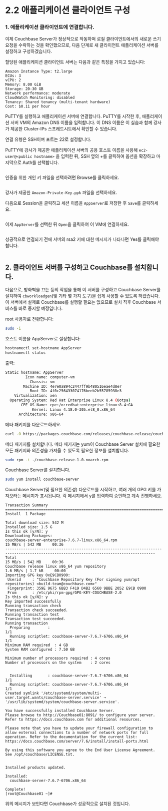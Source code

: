 # 2.2 애플리케이션 클라이언트 구성

### 1. 애플리케이션 클라이언트에 연결합니다.

이제 Couchbase Server가 정상적으로 작동하며 로컬 클라이언트에서의 새로운 쓰기 요청을 수락하는 것을 확인했으므로, 다음 단계로 새 클라이언트 애플리케이션 서버를 설정하고 구성하겠습니다.

할당된 애플리케이션 클라이언트 서버는 다음과 같은 특징을 가지고 있습니다:

```
Amazon Instance Type: t2.large
ECUs: 3
vCPU: 2
Memory: 8.00 GiB
Storage: 20-30 GB
Network performance: moderate
CloudWatch Monitoring: disabled
Tenancy: Shared tenancy (multi-tenant hardware)
Cost: $0.11 per hour
```



PuTTY를 실행하고 애플리케이션 서버에 연결합니다. PuTTY를 시작한 후, 애플리케이션 서버 VM의 Amazon DNS 이름을 입력합니다. 이 DNS 이름은 이 실습과 함께 강사가 제공한 Cluster-IPs 스프레드시트에서 확인할 수 있습니다.

연결 유형은 SSH이며 포트는 22로 설정합니다.

PuTTY에 강사가 제공한 애플리케이션 서버의 공용 호스트 이름을 사용해 `ec2-user@<public hostname>` 을 입력한 뒤, SSH 옆의 +를 클릭하여 옵션을 확장하고 마지막으로 Auth를 선택합니다.



<figure><img src="../.gitbook/assets/image (11) (1).png" alt=""><figcaption></figcaption></figure>



인증을 위한 개인 키 파일을 선택하려면 Browse를 클릭하세요.

<figure><img src="../.gitbook/assets/image (12) (1).png" alt=""><figcaption></figcaption></figure>



강사가 제공한 `Amazon-Private-Key.ppk` 파일을 선택하세요.

다음으로 Session을 클릭하고 세션 이름을 `AppServer`로 저장한 후 `Save`를 클릭하세요.

<figure><img src="../.gitbook/assets/image (13) (1).png" alt=""><figcaption></figcaption></figure>



이제 `AppServer`를 선택한 뒤 `Open`을 클릭하여 이 VM에 연결하세요.

<figure><img src="../.gitbook/assets/image (14) (1).png" alt=""><figcaption></figcaption></figure>

성공적으로 연결되기 전에 서버의 rsa2 키에 대한 메시지가 나타나면 Yes를 클릭해야 합니다.

<figure><img src="../.gitbook/assets/image (15) (1).png" alt=""><figcaption></figcaption></figure>



## 2. 클라이언트 서버를 구성하고 Couchbase를 설치합니다.

다음으로, 방화벽을 끄는 등의 작업을 통해 이 서버를 구성하고 Couchbase Server를 설치하여 `cbworkloadgen`(및 기타 몇 가지 도구)을 쉽게 사용할 수 있도록 하겠습니다. 이 서버에서 실제로 Couchbase를 실행할 필요는 없으므로 설치 직후 Couchbase 서비스를 바로 중지할 예정입니다.

root 사용자로 전황합니다:

```bash
sudo -i
```



호스트 이름을 AppServer로 설정합니다:

```bash
hostnamectl set-hostname AppServer
hostnamectl status
```

출력:

```bash
Static hostname: AppServer
         Icon name: computer-vm
           Chassis: vm
        Machine ID: 4e7e0a894c2447ff9b480516eae4d8e7
           Boot ID: 4f0c256433074176beeb2b55785938e3
    Virtualization: xen
  Operating System: Red Hat Enterprise Linux 8.4 (Ootpa)
       CPE OS Name: cpe:/o:redhat:enterprise_linux:8.4:GA
            Kernel: Linux 4.18.0-305.el8_0.x86_64
      Architecture: x86-64
```



메타 패키지를 다운로드하세요.

```bash
curl -O https://packages.couchbase.com/releases/couchbase-release/couchbase-release-1.0.noarch.rpm
```



메타 패키지를 설치합니다. 메타 패키지는 yum이 Couchbase Server 설치에 필요한 모든 패키지와 의존성을 가져올 수 있도록 필요한 정보를 설치합니다.

```bash
sudo rpm -i ./couchbase-release-1.0.noarch.rpm
```



Couchbase Server를 설치합니다.

```bash
sudo yum install couchbase-server
```



Couchbase Server(및 필요한 의존성) 다운로드를 시작하고, 여러 개의 GPG 키를 가져오라는 메시지가 표시됩니다. 각 메시지에서 y를 입력하여 승인하고 계속 진행하세요.

```
Transaction Summary
=========================================================================================================================================
Install  1 Package

Total download size: 542 M
Installed size: 1.5 G
Is this ok [y/N]: y
Downloading Packages:
couchbase-server-enterprise-7.6.7-linux.x86_64.rpm                                                        15 MB/s | 542 MB     00:36    
-----------------------------------------------------------------------------------------------------------------------------------------
Total                                                                                                     15 MB/s | 542 MB     00:36     
Couchbase release linux x86_64 yum repository                                                            1.6 MB/s | 1.7 kB     00:00    
Importing GPG key 0xE9CB0900:
 Userid     : "Couchbase Repository Key (For signing yum/apt repositories) <build-team@couchbase.com>"
 Fingerprint: 359E 9675 6BB3 F419 D4B2 6560 9BBE 2052 E9CB 0900
 From       : /etc/pki/rpm-gpg/GPG-KEY-COUCHBASE-2.0
Is this ok [y/N]: y
Key imported successfully
Running transaction check
Transaction check succeeded.
Running transaction test
Transaction test succeeded.
Running transaction
  Preparing        :                                                                                                                 1/1 
  Running scriptlet: couchbase-server-7.6.7-6706.x86_64                                                                              1/1 
Minimum RAM required  : 4 GB
System RAM configured : 7.50 GB

Minimum number of processors required : 4 cores
Number of processors on the system    : 2 cores


  Installing       : couchbase-server-7.6.7-6706.x86_64                                                                              1/1 
  Running scriptlet: couchbase-server-7.6.7-6706.x86_64                                                                              1/1 
Created symlink '/etc/systemd/system/multi-user.target.wants/couchbase-server.service' → '/usr/lib/systemd/system/couchbase-server.service'.

You have successfully installed Couchbase Server.
Please browse to http://Couchbase01:8091/ to configure your server.
Refer to https://docs.couchbase.com for additional resources.

Please note that you have to update your firewall configuration to
allow external connections to a number of network ports for full
operation. Refer to the documentation for the current list:
https://docs.couchbase.com/server/7.6/install/install-ports.html

By using this software you agree to the End User License Agreement.
See /opt/couchbase/LICENSE.txt.


Installed products updated.

Installed:
  couchbase-server-7.6.7-6706.x86_64                                                                                                     

Complete!
[root@Couchbase01 ~]# 

```

위의 메시지가 보인다면 Couchbase가 성공적으로 설치된 것입니다.



